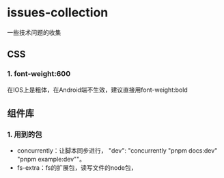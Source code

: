 # issues-collection
一些技术问题的收集
## CSS
### 1. font-weight:600 
在IOS上是粗体，在Android端不生效，建议直接用font-weight:bold

## 组件库
### 1. 用到的包
* concurrently：让脚本同步进行， "dev": "concurrently \"pnpm docs:dev\"  \"pnpm example:dev\""。
* fs-extra：fs的扩展包，读写文件的node包，
